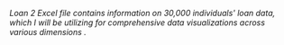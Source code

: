 <i>Loan 2<i>&nbsp;Excel file contains information on 30,000 individuals' loan data, which I will be utilizing for comprehensive data visualizations across various dimensions .
